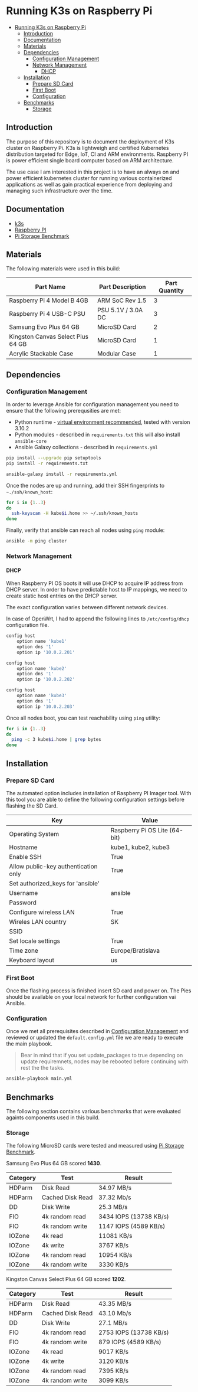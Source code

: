 # Running K3s on Raspberry Pi

- [Running K3s on Raspberry Pi](#running-k3s-on-raspberry-pi)
	- [Introduction](#introduction)
	- [Documentation](#documentation)
	- [Materials](#materials)
	- [Dependencies](#dependencies)
		- [Configuration Management](#configuration-management)
		- [Network Management](#network-management)
			- [DHCP](#dhcp)
	- [Installation](#installation)
		- [Prepare SD Card](#prepare-sd-card)
		- [First Boot](#first-boot)
		- [Configuration](#configuration)
	- [Benchmarks](#benchmarks)
		- [Storage](#storage)


## Introduction

The purpose of this repository is to document the deployment of K3s cluster on Raspberry Pi. K3s is lightweigh and certified Kubernetes distribution targeted for Edge, IoT, CI and ARM environments. Raspberry PI is power efficient single board computer based on ARM architecture.

The use case I am interested in this project is to have an always on and power efficient kubernetes cluster for running various containerized applications as well as gain practical experience from deploying and managing such infrastructure over the time.


## Documentation

- [k3s](https://k3s.io/)
- [Raspberry PI](https://www.raspberrypi.org/)
- [Pi Storage Benchmark](https://github.com/TheRemote/PiBenchmarks)


## Materials

The following materials were used in this build:

| Part Name                         | Part Description   | Part Quantity |
| --------------------------------- | ------------------ | ------------- |
| Raspberry Pi 4 Model B 4GB        | ARM SoC Rev 1.5    | 3             |
| Raspberry Pi 4 USB-C PSU          | PSU 5.1V / 3.0A DC | 3             |
| Samsung Evo Plus 64 GB            | MicroSD Card       | 2             |
| Kingston Canvas Select Plus 64 GB | MicroSD Card       | 1             |
| Acrylic Stackable Case            | Modular Case       | 1             |


## Dependencies

### Configuration Management

In order to leverage Ansible for configuration management you need to ensure that the following prerequsities are met:

- Python runtime - [virtual environment recommended](https://github.com/pyenv/pyenv), tested with version 3.10.2
- Python modules - described in `requirements.txt` this will also install `ansible-core`
- Ansible Galaxy collections - described in `requirements.yml`

```bash
pip install --upgrade pip setuptools
pip install -r requirements.txt
```

```bash
ansible-galaxy install -r requirements.yml
```

Once the nodes are up and running, add their SSH fingerprints to `~./ssh/known_host`:

```bash
for i in {1..3}
do
  ssh-keyscan -H kube$i.home >> ~/.ssh/known_hosts
done
```

Finally, verify that ansible can reach all nodes using `ping` module:

```bash
ansible -m ping cluster
```


### Network Management

#### DHCP

When Raspberry PI OS boots it will use DHCP to acquire IP address from DHCP server. In order to have predictable host to IP mappings, we need to create static host entries on the DHCP server.

The exact configuration varies between different network devices.

In case of OpenWrt, I had to append the following lines to `/etc/config/dhcp` configuration file.

```bash
config host
	option name 'kube1'
	option dns '1'
	option ip '10.0.2.201'

config host
	option name 'kube2'
	option dns '1'
	option ip '10.0.2.202'

config host
	option name 'kube3'
	option dns '1'
	option ip '10.0.2.203'
```

Once all nodes boot, you can test reachability using `ping` utility:

```bash
for i in {1..3}
do
  ping -c 3 kube$i.home | grep bytes
done
```


## Installation

### Prepare SD Card

The automated option includes installation of Raspberry PI Imager tool. With this tool you are able to define the following configuration settings before flashing the SD Card.

| Key                                  | Value                         |
| ------------------------------------ | ----------------------------- |
| Operating System                     | Raspberry Pi OS Lite (64-bit) |
| Hostname                             | kube1, kube2, kube3           |
| Enable SSH                           | True                          |
| Allow public-key authentication only | True                          |
| Set authorized_keys for 'ansible'    | <your-public-key>             |
| Username                             | ansible                       |
| Password                             | <your-password>               |
| Configure wireless LAN               | True                          |
| Wireles LAN country                  | SK                            |
| SSID                                 | <your-ssid>                   |
| Set locale settings                  | True                          |
| Time zone                            | Europe/Bratislava             |
| Keyboard layout                      | us                            |


### First Boot

Once the flashing process is finished insert SD card and power on. The Pies should be available on your local network for further configuration vai Ansible.


### Configuration

Once we met all prerequisites described in [Configuration Management](#configuration-management) and reviewed or updated the `default.config.yml` file we are ready to execute the main playbook.

> Bear in mind that if you set update_packages to true depending on update requiremnets, nodes may be rebooted before continuing with rest the the tasks.

```bash
ansible-playbook main.yml
```


## Benchmarks

The following section contains various benchmarks that were evaluated againts components used in this build.

### Storage

The following MicroSD cards were tested and measured using [Pi Storage Benchmark](https://github.com/TheRemote/PiBenchmarks).

Samsung Evo Plus 64 GB scored **1430**.

| Category | Test             | Result                 |
| -------- | ---------------- | ---------------------- |
| HDParm   | Disk Read        | 34.97 MB/s             |
| HDParm   | Cached Disk Read | 37.32 Mb/s             |
| DD       | Disk Write       | 25.3 MB/s              |
| FIO      | 4k random read   | 3434 IOPS (13738 KB/s) |
| FIO      | 4k random write  | 1147 IOPS (4589 KB/s)  |
| IOZone   | 4k read          | 11081 KB/s             |
| IOZone   | 4k write         | 3767 KB/s              |
| IOZone   | 4k random read   | 10954 KB/s             |
| IOZone   | 4k random write  | 3330 KB/s              |


Kingston Canvas Select Plus 64 GB scored **1202**.


| Category | Test             | Result                 |
| -------- | ---------------- | ---------------------- |
| HDParm   | Disk Read        | 43.35 MB/s             |
| HDParm   | Cached Disk Read | 43.10 Mb/s             |
| DD       | Disk Write       | 27.1 MB/s              |
| FIO      | 4k random read   | 2753 IOPS (13738 KB/s) |
| FIO      | 4k random write  | 879 IOPS (4589 KB/s)   |
| IOZone   | 4k read          | 9017 KB/s              |
| IOZone   | 4k write         | 3120 KB/s              |
| IOZone   | 4k random read   | 7395 KB/s              |
| IOZone   | 4k random write  | 3099 KB/s              |
